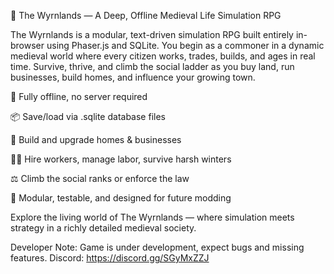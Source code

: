 🌾 The Wyrnlands — A Deep, Offline Medieval Life Simulation RPG

The Wyrnlands is a modular, text-driven simulation RPG built entirely in-browser using Phaser.js and SQLite. You begin as a commoner in a dynamic medieval world where every citizen works, trades, builds, and ages in real time. Survive, thrive, and climb the social ladder as you buy land, run businesses, build homes, and influence your growing town.

🧱 Fully offline, no server required

📦 Save/load via .sqlite database files

🔨 Build and upgrade homes & businesses

🧑‍🌾 Hire workers, manage labor, survive harsh winters

⚖️ Climb the social ranks or enforce the law

🧠 Modular, testable, and designed for future modding

Explore the living world of The Wyrnlands — where simulation meets strategy in a richly detailed medieval society.

Developer Note: Game is under development, expect bugs and missing features.
Discord: https://discord.gg/SGyMxZZJ